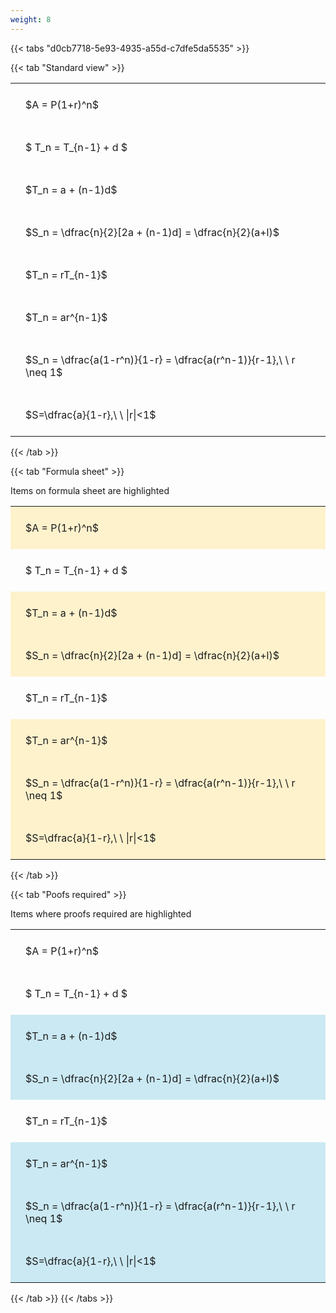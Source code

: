 ```yaml
---
weight: 8
---
```


{{< tabs "d0cb7718-5e93-4935-a55d-c7dfe5da5535" >}}

{{< tab "Standard view" >}}

<style type="text/css">
#T_18250 th.col_heading {
  text-align: left;
  font-size: 1em;
}
#T_18250 td {
  text-align: left;
  font-size: 1em;
  padding: 1.5em;
}
</style>
<table id="T_18250">
  <thead>
  </thead>
  <tbody>
    <tr>
      <td id="T_18250_row0_col0" class="data row0 col0" >$A = P(1+r)^n$</td>
    </tr>
    <tr>
      <td id="T_18250_row1_col0" class="data row1 col0" >$ T_n = T_{n-1} + d $</td>
    </tr>
    <tr>
      <td id="T_18250_row2_col0" class="data row2 col0" >$T_n = a + (n-1)d$</td>
    </tr>
    <tr>
      <td id="T_18250_row3_col0" class="data row3 col0" >$S_n = \dfrac{n}{2}[2a + (n-1)d] = \dfrac{n}{2}(a+l)$</td>
    </tr>
    <tr>
      <td id="T_18250_row4_col0" class="data row4 col0" >$T_n = rT_{n-1}$</td>
    </tr>
    <tr>
      <td id="T_18250_row5_col0" class="data row5 col0" >$T_n = ar^{n-1}$</td>
    </tr>
    <tr>
      <td id="T_18250_row6_col0" class="data row6 col0" >$S_n = \dfrac{a(1-r^n)}{1-r} = \dfrac{a(r^n-1)}{r-1},\ \  r \neq 1$</td>
    </tr>
    <tr>
      <td id="T_18250_row7_col0" class="data row7 col0" >$S=\dfrac{a}{1-r},\ \ |r|<1$</td>
    </tr>
  </tbody>
</table>
{{< /tab >}}

{{< tab "Formula sheet" >}}

Items on formula sheet are highlighted 
<br>
<style type="text/css">
#T_73bb6 th.col_heading {
  text-align: left;
  font-size: 1em;
}
#T_73bb6 td {
  text-align: left;
  font-size: 1em;
  padding: 1.5em;
}
#T_73bb6_row0_col0, #T_73bb6_row2_col0, #T_73bb6_row3_col0, #T_73bb6_row5_col0, #T_73bb6_row6_col0, #T_73bb6_row7_col0 {
  background-color: rgba(255,194,10, 0.2);
}
#T_73bb6_row1_col0, #T_73bb6_row4_col0 {
  background-color: rgba(0,0,0,0);
}
</style>
<table id="T_73bb6">
  <thead>
  </thead>
  <tbody>
    <tr>
      <td id="T_73bb6_row0_col0" class="data row0 col0" >$A = P(1+r)^n$</td>
    </tr>
    <tr>
      <td id="T_73bb6_row1_col0" class="data row1 col0" >$ T_n = T_{n-1} + d $</td>
    </tr>
    <tr>
      <td id="T_73bb6_row2_col0" class="data row2 col0" >$T_n = a + (n-1)d$</td>
    </tr>
    <tr>
      <td id="T_73bb6_row3_col0" class="data row3 col0" >$S_n = \dfrac{n}{2}[2a + (n-1)d] = \dfrac{n}{2}(a+l)$</td>
    </tr>
    <tr>
      <td id="T_73bb6_row4_col0" class="data row4 col0" >$T_n = rT_{n-1}$</td>
    </tr>
    <tr>
      <td id="T_73bb6_row5_col0" class="data row5 col0" >$T_n = ar^{n-1}$</td>
    </tr>
    <tr>
      <td id="T_73bb6_row6_col0" class="data row6 col0" >$S_n = \dfrac{a(1-r^n)}{1-r} = \dfrac{a(r^n-1)}{r-1},\ \  r \neq 1$</td>
    </tr>
    <tr>
      <td id="T_73bb6_row7_col0" class="data row7 col0" >$S=\dfrac{a}{1-r},\ \ |r|<1$</td>
    </tr>
  </tbody>
</table>
{{< /tab >}}

{{< tab "Poofs required" >}}

Items where proofs required are highlighted 
<br>
<style type="text/css">
#T_fbc42 th.col_heading {
  text-align: left;
  font-size: 1em;
}
#T_fbc42 td {
  text-align: left;
  font-size: 1em;
  padding: 1.5em;
}
#T_fbc42_row0_col0, #T_fbc42_row1_col0, #T_fbc42_row4_col0 {
  background-color: rgba(0,0,0,0);
}
#T_fbc42_row2_col0, #T_fbc42_row3_col0, #T_fbc42_row5_col0, #T_fbc42_row6_col0, #T_fbc42_row7_col0 {
  background-color: rgba(0,150,200, 0.2);
}
</style>
<table id="T_fbc42">
  <thead>
  </thead>
  <tbody>
    <tr>
      <td id="T_fbc42_row0_col0" class="data row0 col0" >$A = P(1+r)^n$</td>
    </tr>
    <tr>
      <td id="T_fbc42_row1_col0" class="data row1 col0" >$ T_n = T_{n-1} + d $</td>
    </tr>
    <tr>
      <td id="T_fbc42_row2_col0" class="data row2 col0" >$T_n = a + (n-1)d$</td>
    </tr>
    <tr>
      <td id="T_fbc42_row3_col0" class="data row3 col0" >$S_n = \dfrac{n}{2}[2a + (n-1)d] = \dfrac{n}{2}(a+l)$</td>
    </tr>
    <tr>
      <td id="T_fbc42_row4_col0" class="data row4 col0" >$T_n = rT_{n-1}$</td>
    </tr>
    <tr>
      <td id="T_fbc42_row5_col0" class="data row5 col0" >$T_n = ar^{n-1}$</td>
    </tr>
    <tr>
      <td id="T_fbc42_row6_col0" class="data row6 col0" >$S_n = \dfrac{a(1-r^n)}{1-r} = \dfrac{a(r^n-1)}{r-1},\ \  r \neq 1$</td>
    </tr>
    <tr>
      <td id="T_fbc42_row7_col0" class="data row7 col0" >$S=\dfrac{a}{1-r},\ \ |r|<1$</td>
    </tr>
  </tbody>
</table>
{{< /tab >}}
{{< /tabs >}}